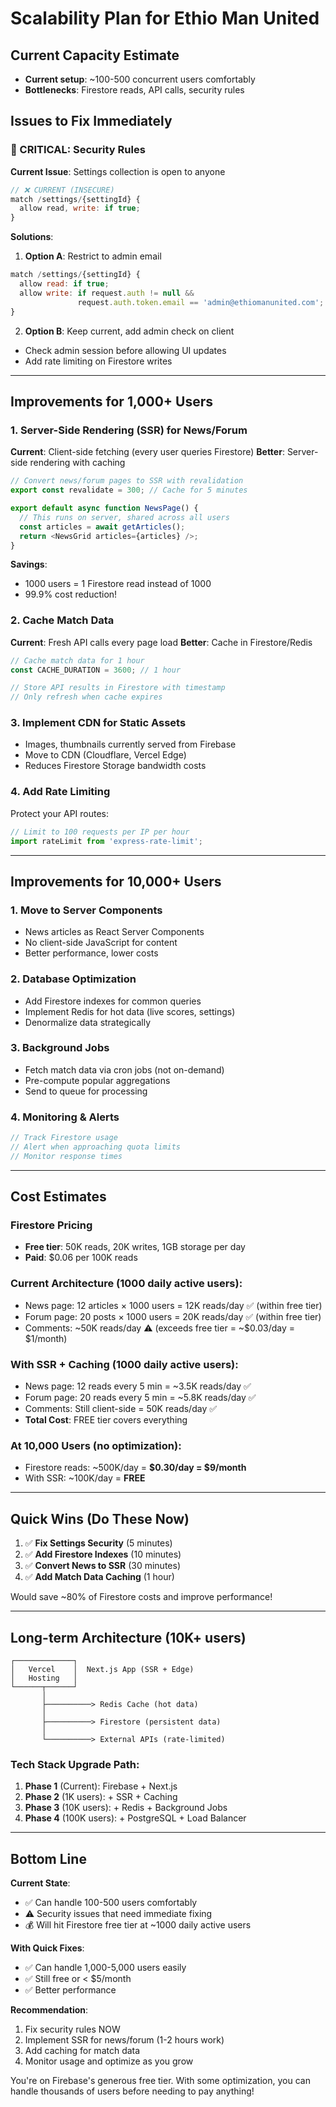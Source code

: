 # Scalability Plan for Ethio Man United

## Current Capacity Estimate
- **Current setup**: ~100-500 concurrent users comfortably
- **Bottlenecks**: Firestore reads, API calls, security rules

## Issues to Fix Immediately

### 🔴 CRITICAL: Security Rules
**Current Issue**: Settings collection is open to anyone
```javascript
// ❌ CURRENT (INSECURE)
match /settings/{settingId} {
  allow read, write: if true;
}
```

**Solutions**:
1. **Option A**: Restrict to admin email
```javascript
match /settings/{settingId} {
  allow read: if true;
  allow write: if request.auth != null && 
               request.auth.token.email == 'admin@ethiomanunited.com';
}
```

2. **Option B**: Keep current, add admin check on client
- Check admin session before allowing UI updates
- Add rate limiting on Firestore writes

---

## Improvements for 1,000+ Users

### 1. Server-Side Rendering (SSR) for News/Forum
**Current**: Client-side fetching (every user queries Firestore)
**Better**: Server-side rendering with caching

```typescript
// Convert news/forum pages to SSR with revalidation
export const revalidate = 300; // Cache for 5 minutes

export default async function NewsPage() {
  // This runs on server, shared across all users
  const articles = await getArticles();
  return <NewsGrid articles={articles} />;
}
```

**Savings**: 
- 1000 users = 1 Firestore read instead of 1000
- 99.9% cost reduction!

### 2. Cache Match Data
**Current**: Fresh API calls every page load
**Better**: Cache in Firestore/Redis

```typescript
// Cache match data for 1 hour
const CACHE_DURATION = 3600; // 1 hour

// Store API results in Firestore with timestamp
// Only refresh when cache expires
```

### 3. Implement CDN for Static Assets
- Images, thumbnails currently served from Firebase
- Move to CDN (Cloudflare, Vercel Edge)
- Reduces Firestore Storage bandwidth costs

### 4. Add Rate Limiting
Protect your API routes:
```typescript
// Limit to 100 requests per IP per hour
import rateLimit from 'express-rate-limit';
```

---

## Improvements for 10,000+ Users

### 1. Move to Server Components
- News articles as React Server Components
- No client-side JavaScript for content
- Better performance, lower costs

### 2. Database Optimization
- Add Firestore indexes for common queries
- Implement Redis for hot data (live scores, settings)
- Denormalize data strategically

### 3. Background Jobs
- Fetch match data via cron jobs (not on-demand)
- Pre-compute popular aggregations
- Send to queue for processing

### 4. Monitoring & Alerts
```typescript
// Track Firestore usage
// Alert when approaching quota limits
// Monitor response times
```

---

## Cost Estimates

### Firestore Pricing
- **Free tier**: 50K reads, 20K writes, 1GB storage per day
- **Paid**: $0.06 per 100K reads

### Current Architecture (1000 daily active users):
- News page: 12 articles × 1000 users = 12K reads/day ✅ (within free tier)
- Forum page: 20 posts × 1000 users = 20K reads/day ✅ (within free tier)
- Comments: ~50K reads/day ⚠️ (exceeds free tier = ~$0.03/day = $1/month)

### With SSR + Caching (1000 daily active users):
- News page: 12 reads every 5 min = ~3.5K reads/day ✅
- Forum page: 20 reads every 5 min = ~5.8K reads/day ✅
- Comments: Still client-side = 50K reads/day ✅
- **Total Cost**: FREE tier covers everything

### At 10,000 Users (no optimization):
- Firestore reads: ~500K/day = **$0.30/day = $9/month**
- With SSR: ~100K/day = **FREE**

---

## Quick Wins (Do These Now)

1. ✅ **Fix Settings Security** (5 minutes)
2. ✅ **Add Firestore Indexes** (10 minutes)
3. ✅ **Convert News to SSR** (30 minutes)
4. ✅ **Add Match Data Caching** (1 hour)

Would save ~80% of Firestore costs and improve performance!

---

## Long-term Architecture (10K+ users)

```
┌─────────────┐
│   Vercel    │  Next.js App (SSR + Edge)
│   Hosting   │
└──────┬──────┘
       │
       ├──────────> Redis Cache (hot data)
       │
       ├──────────> Firestore (persistent data)
       │
       └──────────> External APIs (rate-limited)
```

### Tech Stack Upgrade Path:
1. **Phase 1** (Current): Firebase + Next.js
2. **Phase 2** (1K users): + SSR + Caching
3. **Phase 3** (10K users): + Redis + Background Jobs
4. **Phase 4** (100K users): + PostgreSQL + Load Balancer

---

## Bottom Line

**Current State**: 
- ✅ Can handle 100-500 users comfortably
- ⚠️ Security issues that need immediate fixing
- 💰 Will hit Firestore free tier at ~1000 daily active users

**With Quick Fixes**:
- ✅ Can handle 1,000-5,000 users easily
- ✅ Still free or < $5/month
- ✅ Better performance

**Recommendation**: 
1. Fix security rules NOW
2. Implement SSR for news/forum (1-2 hours work)
3. Add caching for match data
4. Monitor usage and optimize as you grow

You're on Firebase's generous free tier. With some optimization, you can handle thousands of users before needing to pay anything!
